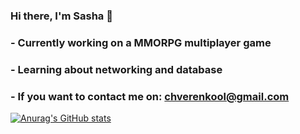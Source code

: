### Hi there, I'm Sasha 👋
### - Currently working on a MMORPG multiplayer game 
### - Learning about networking and database
### - If you want to contact me on: chverenkool@gmail.com

[![Anurag's GitHub stats](https://github-readme-stats.vercel.app/api?username=sushiredix)](https://github.com/anuraghazra/github-readme-stats)

<!--
**SushiRedix/SushiRedix** is a ✨ _special_ ✨ repository because its `README.md` (this file) appears on your GitHub profile.

Here are some ideas to get you started:

- 🔭 I’m currently working on ...
- 🌱 I’m currently learning ...
- 👯 I’m looking to collaborate on ...
- 🤔 I’m looking for help with ...
- 💬 Ask me about ...
- 📫 How to reach me: ...
- 😄 Pronouns: ...
- ⚡ Fun fact: ...
-->
